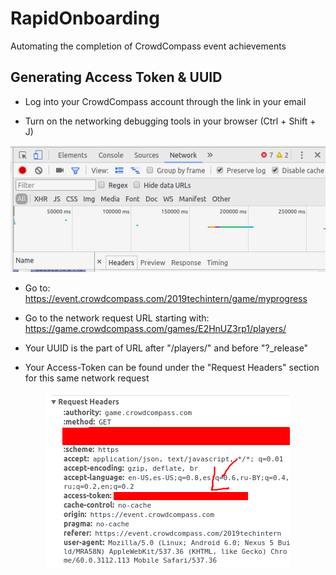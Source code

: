 # RapidOnboarding
Automating the completion of CrowdCompass event achievements


## Generating Access Token & UUID

- Log into your CrowdCompass account through the link in your email

- Turn on the networking debugging tools in your browser (Ctrl + Shift + J)

<p align="center">
<img src ="static/1.png">
</p>


- Go to: https://event.crowdcompass.com/2019techintern/game/myprogress

- Go to the network request URL starting with: https://game.crowdcompass.com/games/E2HnUZ3rp1/players/

- Your UUID is the part of URL after "/players/" and before "?_release"

- Your Access-Token can be found under the "Request Headers" section for this same network request

<p align="center">
<img src ="static/3.png">
</p>
